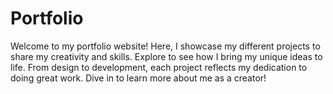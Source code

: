 # Portfolio
Welcome to my portfolio website! Here, I showcase my different projects to share my creativity and skills. Explore to see how I bring my unique ideas to life. From design to development, each project reflects my dedication to doing great work. Dive in to learn more about me as a creator!
